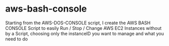 # aws-bash-console
Starting from the AWS-DOS-CONSOLE script, I create the AWS BASH CONSOLE Script to easily Run / Stop / Change AWS EC2 Instances without by a Script, choosing only the instanceID you want to manage and what you need to do
